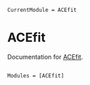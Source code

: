 ```@meta
CurrentModule = ACEfit
```

# ACEfit

Documentation for [ACEfit](https://github.com/ACEsuit/ACEfit.jl).

```@index
```

```@autodocs
Modules = [ACEfit]
```
